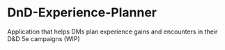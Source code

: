 # DnD-Experience-Planner
Application that helps DMs plan experience gains and encounters in their D&amp;D 5e campaigns (WIP)
